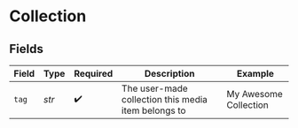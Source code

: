 # Collection


## Fields

| Field                                               | Type                                                | Required                                            | Description                                         | Example                                             |
| --------------------------------------------------- | --------------------------------------------------- | --------------------------------------------------- | --------------------------------------------------- | --------------------------------------------------- |
| `tag`                                               | *str*                                               | :heavy_check_mark:                                  | The user-made collection this media item belongs to | My Awesome Collection                               |